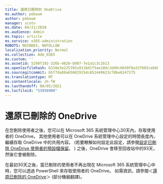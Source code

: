 ```yaml
---
title: 還原已刪除的 OneDrive
ms.author: pebaum
author: pebaum
manager: scotv
ms.date: 04/21/2020
ms.audience: Admin
ms.topic: article
ms.service: o365-administration
ROBOTS: NOINDEX, NOFOLLOW
localization_priority: Normal
ms.collection: Adm_O365
ms.custom: ''
ms.assetid: 5298f192-326b-4820-b007-7e1a1c3c2b13
ms.openlocfilehash: 6310e3e225392a911bd1f5ae18dc3d49c6b50f0a32f603ceb60816657d5b3fc6
ms.sourcegitcommit: b5f7da89a650d2915dc652449623c78be6247175
ms.translationtype: MT
ms.contentlocale: zh-TW
ms.lasthandoff: 08/05/2021
ms.locfileid: "53958900"
---
```

# <a name="restore-a-deleted-onedrive"></a>還原已刪除的 OneDrive

在您刪除使用者之後，您可以在 Microsoft 365 系統管理中心30天內，存取使用者的 OneDrive。 其他使用者可以在 OneDrive 系統管理中心設定的時間長度內，繼續存取 OneDrive 中的共用內容。  (若要瞭解如何設定此設定，請參閱[設定已刪除 OneDrive 使用者的預設檔保留](https://go.microsoft.com/fwlink/?linkid=874267)。 ) 之後，OneDrive 會移至回收站中的93天，然後它會被刪除。
  
在最初30天之後，當已刪除的使用者不再出現在 Microsoft 365 系統管理中心中時，您可以透過 PowerShell 來存取使用者的 OneDrive。 如需資訊，請參閱＜[還原已刪除的 OneDrive](https://go.microsoft.com/fwlink/?linkid=874269)＞ (部分機器翻譯)。
  


